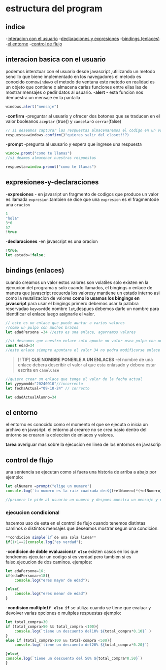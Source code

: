# estructura del program
## indice
-[interacion con el usuario](#interacion-basica-el-usuario)
-[declaraciones y expresiones](#expresiones-y-declaraciones)
-[bindings (enlaces)](#bindings-enlaces)
-[el entorno](#el-entorno)
-[control de flujo](#control-de-flujo)

## interacion basica con el usuario
podemos interctuar con el usuario desde javascript ,utilizando un metodo sencillo que biene implementado
en los navegadores el metodo es conocido como`window`o el metodo de ventana este metodo en realidad es un objeto  que contiene o almacena carias funciones entre ellas las de mostrar mensajes o pedir datos al usuario.
-**alert** - esta funcion  nos demuestra un mensaje en la pantalla
```js
windows.alert("mensaje")
```
-**confirm** -preguntar al usuario y ofrecer dos botones que se traducen
en el valor booleanos  `aceptar` (true() y `cancelar`o `cerrar`(false)
```js
// si deseamos capturar las respuestas almacenaremos el codigo en un variable
respuesta=windows.confirm()"quieres salir del closet!!?)
```
-**prompt** -pregunta al ususario y espera que ingrese una respuesta
```js
window.promt("como te llamas")
//si deamos almacenar nuestras respuestas

respuesta=window.promot("como te llamas")
```

## expresiones-y-declaraciones
-**expresiones** - en javasript un fragmento de codigos que produce un valor es llamada `expresion`.tambien se dice  que una `expresion` es el fragmentode una `oracion `
```js
1
"hola"
3*6
57
!true
```
-**declaraciones** -en javascript es una oracion 
```js
!true;
let estado=!false;

```
## bindings (enlaces) 
cuando creamos un valor estos valores son volatiles solo existen en la ejecucion
 del programa y solo cuando llamados,
el bingings o enlace de manera que javascript recuerda los valoresy mantiene un 
estado interno asi como la reutalizacion de valores
**como lo usamos los bingings en javascript**
para usar el bingings primero debemos usar la palabra reservadao `keyword`de nombre `let`,despues debemos darle un nombre para identificar
el enlace luego asignarle el valor.
```js
// este es un enlace que puede auntar a varios valores
//como un pulpo con muchos brazos
let edadPersona =34 //esto es una enlace, agarramos valores

//si deseamos que nuestro enlace solo apunte un valor osea pulpo con un braso entonces para crear este enlace debemos hacer uso de keywor const
const edad=34
//este enlace siempre apuntara el valor 34 no podra modificarse enlace  otro valor

```
>[! TIP]
>**QUE NOMBRE PONERLE A UN ENLACES** -el nombre  de una enlace debera describir el valor
al que esta enlasado y debera estar escrita en  `camelCase`
```js
//quiero crear un enlace que tenga el valor de la fecha actual
let yyyymmdd="20240910"//incorrecto
let fechaActual="09-10-24" // correcto

let edadActualAlumno=34

```
## el entorno
el entorno es conocido como el momento el que se ejecuta o inicia un archivo en javasript.
el entorno al crearce no se crea basio dentro del entorno se crearan la coleccion de enlaces y valores.

**tarea** averiguar mas sobre la ejecucion en linea de los entornos en javascrip
## control de flujo
una sentencia  se ejecutan  como si fuera una historia de arriba a abajo  por ejemplo:
```js
let elNumero =prompt("elige un numero")
console.log(`tu numero es la raiz cuadrada de:${(+elNumero)*(+elNumero} `)

//primero le pide al usuario un numero y despues muestra un mensaje y el cuadrado de ese numero 
```
### ejecucion condicional 
hacemos uso de esta en el control de flujo cuando tenemos distintas caminos o distintos 
mensajes que deseamos mostrar segun una condicion.

```js
**condicion simple`if`de una sola linea**
if(1+1==2)console.log("es verdad");
```
-**condicion de doble evaluacion`if else`**
existen casos en los que tendremos ejecutar un codigo si es verdad pero tambien si es falso.ejecucion de dos caminos.
ejemplos:
```js
let edaPersona=16;
if(edadPersona>=18){
    console.log("eres mayor de edad");

}else{
    console.log("eres menor de edad")
}
```
-**condision multiple`if ` `else if`**
se utiliza cuando se tiene que evaluar y devolver  varias opciones o multples respuestas
ejemplo:
```js
let total_compra=30
if (total_compra>50 && total_compra <100){
    console.log(`tiene un descuento del10% ${total_compra*0.10}` )
}
else if (total_compra>100 && total-compra <500){
    console.log(`tiene un descuento del20% ${total_compra*0.20}`)    

}else{
console.log(`tiene un descuento del 50% ${total_compra*0.50}`)   
}

```